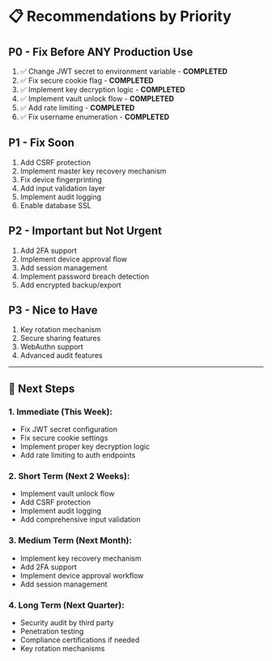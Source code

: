# 📋 Recommendations by Priority

## **P0 - Fix Before ANY Production Use**
1. ✅ Change JWT secret to environment variable - **COMPLETED**
2. ✅ Fix secure cookie flag - **COMPLETED**
3. ✅ Implement key decryption logic - **COMPLETED**
4. ✅ Implement vault unlock flow - **COMPLETED**
5. ✅ Add rate limiting - **COMPLETED**
6. ✅ Fix username enumeration - **COMPLETED**

## **P1 - Fix Soon**
1. Add CSRF protection
2. Implement master key recovery mechanism
3. Fix device fingerprinting
4. Add input validation layer
5. Implement audit logging
6. Enable database SSL

## **P2 - Important but Not Urgent**
1. Add 2FA support
2. Implement device approval flow
3. Add session management
4. Implement password breach detection
5. Add encrypted backup/export

## **P3 - Nice to Have**
1. Key rotation mechanism
2. Secure sharing features
3. WebAuthn support
4. Advanced audit features

---

## 🚀 Next Steps

### 1. **Immediate** (This Week):
   - Fix JWT secret configuration
   - Fix secure cookie settings
   - Implement proper key decryption logic
   - Add rate limiting to auth endpoints

### 2. **Short Term** (Next 2 Weeks):
   - Implement vault unlock flow
   - Add CSRF protection
   - Implement audit logging
   - Add comprehensive input validation

### 3. **Medium Term** (Next Month):
   - Implement key recovery mechanism
   - Add 2FA support
   - Implement device approval workflow
   - Add session management

### 4. **Long Term** (Next Quarter):
   - Security audit by third party
   - Penetration testing
   - Compliance certifications if needed
   - Key rotation mechanisms
